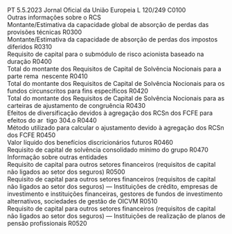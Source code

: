 PT  5.5.2023 Jornal Oficial da União Europeia L 120/249
 C0100  
Outras informações sobre o RCS  
Montante/Estimativa da capacidade global de absorção de perdas das provisões técnicas  R0300  
Montante/Estimativa da capacidade de absorção de perdas dos impostos diferidos  R0310  
Requisito de capital para o submódulo de risco acionista baseado na duração  R0400  
Total do montante dos Requisitos de Capital de Solvência Nocionais para a parte rema ­
nescente  R0410  
Total do montante dos Requisitos de Capital de Solvência Nocionais para os fundos 
circunscritos para fins específicos  R0420  
Total do montante dos Requisitos de Capital de Solvência Nocionais para as carteiras de 
ajustamento de congruência  R0430  
Efeitos de diversificação devidos à agregação dos RCSn dos FCFE para efeitos do ar ­
tigo 304.o R0440  
Método utilizado para calcular o ajustamento devido à agregação dos RCSn dos FCFE  R0450  
Valor líquido dos benefícios discricionários futuros  R0460  
Requisito de capital de solvência consolidado mínimo do grupo  R0470  
Informação sobre outras entidades  
Requisito de capital para outros setores financeiros (requisitos de capital não ligados ao 
setor dos seguros)  R0500  
Requisito de capital para outros setores financeiros (requisitos de capital não ligados ao 
setor dos seguros) — Instituições de crédito, empresas de investimento e instituições 
financeiras, gestores de fundos de investimento alternativos, sociedades de gestão de 
OICVM  R0510  
Requisito de capital para outros setores financeiros (requisitos de capital não ligados ao 
setor dos seguros) — Instituições de realização de planos de pensão profissionais  R0520